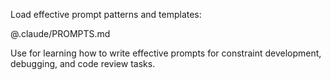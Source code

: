 Load effective prompt patterns and templates:

@.claude/PROMPTS.md

Use for learning how to write effective prompts for constraint development, debugging, and code review tasks.